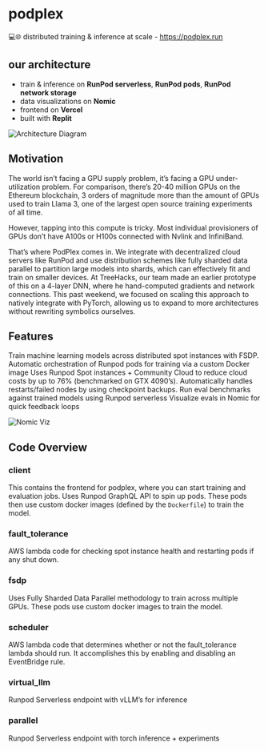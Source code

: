 # podplex

💻🌐 distributed training & inference at scale - https://podplex.run

## our architecture

- train & inference on **RunPod serverless**, **RunPod pods**, **RunPod network storage**
- data visualizations on **Nomic**
- frontend on **Vercel**
- built with **Replit**

![Architecture Diagram](https://i.postimg.cc/057FzVMn/image.png)

## Motivation

The world isn’t facing a GPU supply problem, it’s facing a GPU under-utilization problem.
For comparison, there’s 20-40 million GPUs on the Ethereum blockchain, 3 orders of magnitude more than the amount of GPUs used to train Llama 3, one of the largest open source training experiments of all time.

However, tapping into this compute is tricky. Most individual provisioners of GPUs don’t have A100s or H100s connected with Nvlink and InfiniBand.

That’s where PodPlex comes in. We integrate with decentralized cloud servers like RunPod and use distribution schemes like fully sharded data parallel to partition large models into shards, which can effectively fit and train on smaller devices. At TreeHacks, our team made an earlier prototype of this on a 4-layer DNN, where he hand-computed gradients and network connections. This past weekend, we focused on scaling this approach to natively integrate with PyTorch, allowing us to expand to more architectures without rewriting symbolics ourselves.

## Features

Train machine learning models across distributed spot instances with FSDP.
Automatic orchestration of Runpod pods for training via a custom Docker image
Uses Runpod Spot instances + Community Cloud to reduce cloud costs by up to 76% (benchmarked on GTX 4090’s).
Automatically handles restarts/failed nodes by using checkpoint backups.
Run eval benchmarks against trained models using Runpod serverless
Visualize evals in Nomic for quick feedback loops

![Nomic Viz](https://i.postimg.cc/mgPSHrp4/image.png)

## Code Overview

### client

This contains the frontend for podplex, where you can start training and evaluation jobs. Uses Runpod GraphQL API to spin up pods. These pods then use custom docker images (defined by the `Dockerfile`) to train the model.

### fault_tolerance

AWS lambda code for checking spot instance health and restarting pods if any shut down.

### fsdp

Uses Fully Sharded Data Parallel methodology to train across multiple GPUs. These pods use custom docker images to train the model.

### scheduler

AWS lambda code that determines whether or not the fault_tolerance lambda should run. It accomplishes this by enabling and disabling an EventBridge rule.

### virtual_llm

Runpod Serverless endpoint with vLLM’s for inference

### parallel

Runpod Serverless endpoint with torch inference + experiments
